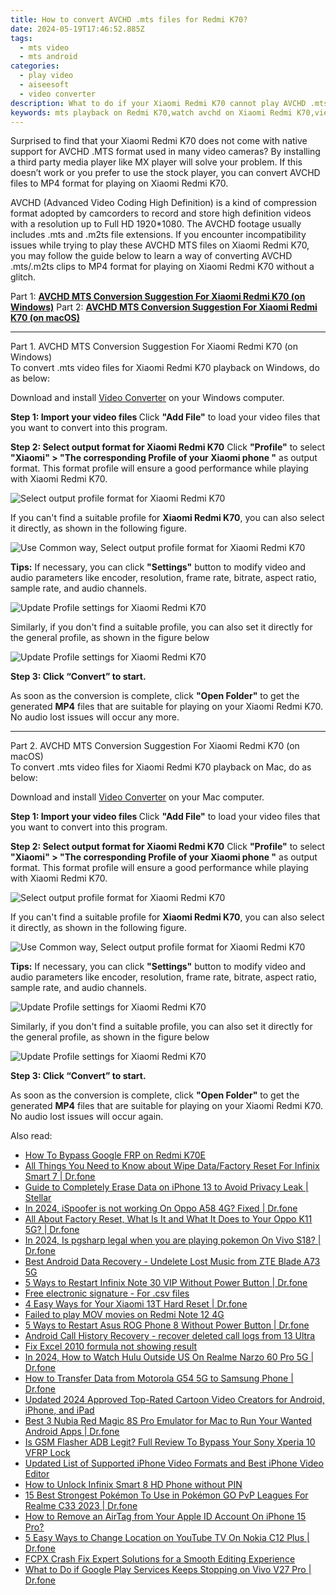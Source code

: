 ```yaml
---
title: How to convert AVCHD .mts files for Redmi K70?
date: 2024-05-19T17:46:52.885Z
tags: 
  - mts video
  - mts android
categories: 
  - play video
  - aiseesoft
  - video converter
description: What to do if your Xiaomi Redmi K70 cannot play AVCHD .mts video clips? If you fail or have problems playing AVCHD MTS files on your Xiaomi Redmi K70, you can follow our solution to solve the issue.
keywords: mts playback on Redmi K70,watch avchd on Xiaomi Redmi K70,view mts files on Xiaomi,play mts clips on Xiaomi Redmi K70,play avchd files on Redmi K70,mts converter for Redmi K70,mts codec vlc android,mts converter android 2018,Xiaomi Redmi K70 wont play mts,mts converter for android,mts video converter for android,mts file not supported in Xiaomi Redmi K70
---
```



<div class="atpl-content atpl-for-aiseesoft-video-converter play-mts-on-android">

<div class="atpl-post-description-part-1">
<div class="tpl-content-sub-paragraph-normal">
  <p>
    Surprised to find that your Xiaomi Redmi K70 does not come with native support for AVCHD .MTS format used in many video cameras? By installing a third party media player like MX player will solve your problem. If this doesn’t work or you prefer to use the stock player, you can convert AVCHD files to MP4 format for playing on Xiaomi Redmi K70.
  </p>
</div>
</div>



<div class="atpl-post-device-model-description">
  
</div>

<div class="atpl-post-description-part-2">
<div class="tpl-content-sub-paragraph-content">
<p>
  AVCHD (Advanced Video Coding High Definition) is a kind of compression format adopted by camcorders to record and store high definition videos with a resolution up to Full HD 1920*1080. The AVCHD footage usually includes .mts and .m2ts file extensions. If you encounter incompatibility issues while trying to play these AVCHD MTS files on Xiaomi Redmi K70, you may follow the guide below to learn a way of converting AVCHD .mts/.m2ts clips to MP4 format for playing on Xiaomi Redmi K70 without a glitch.
</p>
</div>
</div>

Part 1: <strong><a href="#p1">AVCHD MTS Conversion Suggestion For Xiaomi Redmi K70 (on Windows)</a></strong>
Part 2: <strong><a href="#p2">AVCHD MTS Conversion Suggestion For Xiaomi Redmi K70 (on macOS)</a></strong>

<!-- Part 1 -->
<a id="p1" name="p1" ></a><hr>

<div class="atpl-step-part-style">Part 1. AVCHD MTS Conversion Suggestion For Xiaomi Redmi K70 (on Windows)</div>
To convert .mts video files for Xiaomi Redmi K70 playback on Windows, do as below:

Download and install <a class="atpl-step-content-a-style" href="https://tools.techidaily.com/aiseesoft-total-video-converter/" >Video Converter</a> on your Windows computer.

<strong>Step 1: Import your video files </strong>
Click <b>"Add File"</b> to load your video files that you want to convert into this program.

<strong>Step 2: Select output format for Xiaomi Redmi K70</strong>
Click <b>"Profile"</b> to select <b>"Xiaomi" > "The corresponding Profile of your Xiaomi phone "</b> as output format. This format profile will ensure a good performance while playing with Xiaomi Redmi K70.

<img src="https://tools.techidaily.com/images/apps/aiseesoft/video-converter/devices/xiaomi/fv.mp4/win/profile.png" class="atpl-imgstyle" alt="Select output profile format for Xiaomi Redmi K70" />

If you can't find a suitable profile for **Xiaomi Redmi K70**, you can also select it directly, as shown in the following figure.

<img src="https://tools.techidaily.com/images/apps/aiseesoft/video-converter/devices/common_android/fv.mp4/win/profile.png" class="atpl-imgstyle" alt="Use Common way, Select output profile format for Xiaomi Redmi K70" />

<strong>Tips:</strong>
If necessary, you can click <b>"Settings"</b> button to modify video and audio parameters like encoder, resolution, frame rate, bitrate, aspect ratio, sample rate, and audio channels. 

<img src="https://tools.techidaily.com/images/apps/aiseesoft/video-converter/devices/xiaomi/fv.mp4/win/settings.png" class="atpl-imgstyle"  alt="Update Profile settings for Xiaomi Redmi K70" />

Similarly, if you don't find a suitable profile, you can also set it directly for the general profile, as shown in the figure below

<img src="https://tools.techidaily.com/images/apps/aiseesoft/video-converter/devices/common_android/fv.mp4/win/settings.png" class="atpl-imgstyle"  alt="Update Profile settings for Xiaomi Redmi K70" />

<strong>Step 3: Click “Convert” to start.</strong>

As soon as the conversion is complete, click <b>"Open Folder"</b> to get the generated <b>MP4</b> files that are suitable for playing on your Xiaomi Redmi K70. No audio lost issues will occur any more.

<!-- Part 2 -->
<a id="p2" name="p2"></a><hr>

<div class="atpl-step-part-style">Part 2. AVCHD MTS Conversion Suggestion For Xiaomi Redmi K70 (on macOS)</div>
To convert .mts video files for Xiaomi Redmi K70 playback on Mac, do as below:

Download and install <a class="atpl-step-content-a-style" href="https://tools.techidaily.com/aiseesoft-total-video-converter/" >Video Converter</a> on your Mac computer.

<strong>Step 1: Import your video files </strong>
Click <b>"Add File"</b> to load your video files that you want to convert into this program.

<strong>Step 2: Select output format for Xiaomi Redmi K70</strong>
Click <b>"Profile"</b> to select <b>"Xiaomi" > "The corresponding Profile of your Xiaomi phone "</b> as output format. This format profile will ensure a good performance while playing with Xiaomi Redmi K70.

<img src="https://tools.techidaily.com/images/apps/aiseesoft/video-converter/devices/xiaomi/fv.mp4/mac/profile.png" class="atpl-imgstyle" alt="Select output profile format for Xiaomi Redmi K70" />

If you can't find a suitable profile for **Xiaomi Redmi K70**, you can also select it directly, as shown in the following figure.

<img src="https://tools.techidaily.com/images/apps/aiseesoft/video-converter/devices/common_android/fv.mp4/mac/profile.png" class="atpl-imgstyle" alt="Use Common way, Select output profile format for Xiaomi Redmi K70" />

<strong>Tips:</strong>
If necessary, you can click <b>"Settings"</b> button to modify video and audio parameters like encoder, resolution, frame rate, bitrate, aspect ratio, sample rate, and audio channels. 

<img src="https://tools.techidaily.com/images/apps/aiseesoft/video-converter/devices/xiaomi/fv.mp4/mac/settings.png" class="atpl-imgstyle"  alt="Update Profile settings for Xiaomi Redmi K70" />

Similarly, if you don't find a suitable profile, you can also set it directly for the general profile, as shown in the figure below

<img src="https://tools.techidaily.com/images/apps/aiseesoft/video-converter/devices/common_android/fv.mp4/win/settings.png" class="atpl-imgstyle"  alt="Update Profile settings for Xiaomi Redmi K70" />

<strong>Step 3: Click “Convert” to start.</strong>


As soon as the conversion is complete, click <b>"Open Folder"</b> to get the generated <b>MP4</b> files that are suitable for playing on your Xiaomi Redmi K70. No audio lost issues will occur again.


<ins class="adsbygoogle"
     style="display:block"
     data-ad-client="ca-pub-7571918770474297"
     data-ad-slot="8358498916"
     data-ad-format="auto"
     data-full-width-responsive="true"></ins>


</div>
<ins class="adsbygoogle"
    style="display:block"
    data-ad-format="autorelaxed"
    data-ad-client="ca-pub-7571918770474297"
    data-ad-slot="1223367746"></ins>

<span class="atpl-alsoreadstyle">Also read:</span>
<div><ul>
<li><a href="https://phone-solutions.techidaily.com/how-to-bypass-google-frp-on-redmi-k70e-by-drfone-android-unlock-remove-google-frp/"><u>How To Bypass Google FRP on Redmi K70E</u></a></li>
<li><a href="https://phone-solutions.techidaily.com/all-things-you-need-to-know-about-wipe-datafactory-reset-for-infinix-smart-7-drfone-by-drfone-reset-android-reset-android/"><u>All Things You Need to Know about Wipe Data/Factory Reset For Infinix Smart 7 | Dr.fone</u></a></li>
<li><a href="https://phone-solutions.techidaily.com/guide-to-completely-erase-data-on-iphone-13-to-avoid-privacy-leak-stellar-by-stellar-data-recovery-ios-iphone-data-recovery/"><u>Guide to Completely Erase Data on iPhone 13 to Avoid Privacy Leak | Stellar</u></a></li>
<li><a href="https://phone-solutions.techidaily.com/in-2024-ispoofer-is-not-working-on-oppo-a58-4g-fixed-drfone-by-drfone-virtual-android/"><u>In 2024, iSpoofer is not working On Oppo A58 4G? Fixed | Dr.fone</u></a></li>
<li><a href="https://phone-solutions.techidaily.com/all-about-factory-reset-what-is-it-and-what-it-does-to-your-oppo-k11-5g-drfone-by-drfone-reset-android-reset-android/"><u>All About Factory Reset, What Is It and What It Does to Your Oppo K11 5G? | Dr.fone</u></a></li>
<li><a href="https://phone-solutions.techidaily.com/in-2024-is-pgsharp-legal-when-you-are-playing-pokemon-on-vivo-s18-drfone-by-drfone-virtual-android/"><u>In 2024, Is pgsharp legal when you are playing pokemon On Vivo S18? | Dr.fone</u></a></li>
<li><a href="https://phone-solutions.techidaily.com/best-android-data-recovery-undelete-lost-music-from-zte-blade-a73-5g-by-fonelab-android-recover-music/"><u>Best Android Data Recovery - Undelete Lost Music from ZTE Blade A73 5G</u></a></li>
<li><a href="https://phone-solutions.techidaily.com/5-ways-to-restart-infinix-note-30-vip-without-power-button-drfone-by-drfone-reset-android-reset-android/"><u>5 Ways to Restart Infinix Note 30 VIP Without Power Button | Dr.fone</u></a></li>
<li><a href="https://phone-solutions.techidaily.com/free-electronic-signature-for-csv-files-by-ldigisigner-sign-a-excel-sign-a-excel/"><u>Free electronic signature - For .csv files</u></a></li>
<li><a href="https://phone-solutions.techidaily.com/4-easy-ways-for-your-xiaomi-13t-hard-reset-drfone-by-drfone-reset-android-reset-android/"><u>4 Easy Ways for Your Xiaomi 13T Hard Reset | Dr.fone</u></a></li>
<li><a href="https://phone-solutions.techidaily.com/failed-to-play-mov-movies-on-redmi-note-12-4g-by-aiseesoft-video-converter-play-mov-on-android/"><u>Failed to play MOV movies on Redmi Note 12 4G</u></a></li>
<li><a href="https://phone-solutions.techidaily.com/5-ways-to-restart-asus-rog-phone-8-without-power-button-drfone-by-drfone-reset-android-reset-android/"><u>5 Ways to Restart Asus ROG Phone 8 Without Power Button | Dr.fone</u></a></li>
<li><a href="https://phone-solutions.techidaily.com/android-call-history-recovery-recover-deleted-call-logs-from-13-ultra-by-fonelab-android-recover-call-logs/"><u>Android Call History Recovery - recover deleted call logs from 13 Ultra</u></a></li>
<li><a href="https://phone-solutions.techidaily.com/fix-excel-2010-formula-not-showing-result-by-stellar-guide/"><u>Fix Excel 2010 formula not showing result</u></a></li>
<li><a href="https://phone-solutions.techidaily.com/in-2024-how-to-watch-hulu-outside-us-on-realme-narzo-60-pro-5g-drfone-by-drfone-virtual-android/"><u>In 2024, How to Watch Hulu Outside US On Realme Narzo 60 Pro 5G | Dr.fone</u></a></li>
<li><a href="https://android-transfer.techidaily.com/how-to-transfer-data-from-motorola-g54-5g-to-samsung-phone-drfone-by-drfone-transfer-from-android-transfer-from-android/"><u>How to Transfer Data from Motorola G54 5G to Samsung Phone | Dr.fone</u></a></li>
<li><a href="https://ai-video-apps.techidaily.com/updated-2024-approved-top-rated-cartoon-video-creators-for-android-iphone-and-ipad/"><u>Updated 2024 Approved Top-Rated Cartoon Video Creators for Android, iPhone, and iPad</u></a></li>
<li><a href="https://screen-mirror.techidaily.com/best-3-nubia-red-magic-8s-pro-emulator-for-mac-to-run-your-wanted-android-apps-drfone-by-drfone-android/"><u>Best 3 Nubia Red Magic 8S Pro Emulator for Mac to Run Your Wanted Android Apps | Dr.fone</u></a></li>
<li><a href="https://android-frp.techidaily.com/is-gsm-flasher-adb-legit-full-review-to-bypass-your-sony-xperia-10-vfrp-lock-by-drfone-android/"><u>Is GSM Flasher ADB Legit? Full Review To Bypass Your Sony Xperia 10 VFRP Lock</u></a></li>
<li><a href="https://ai-editing-video.techidaily.com/updated-list-of-supported-iphone-video-formats-and-best-iphone-video-editor/"><u>Updated List of Supported iPhone Video Formats and Best iPhone Video Editor</u></a></li>
<li><a href="https://unlock-android.techidaily.com/how-to-unlock-infinix-smart-8-hd-phone-without-pin-by-drfone-android/"><u>How to Unlock Infinix Smart 8 HD Phone without PIN</u></a></li>
<li><a href="https://pokemon-go-android.techidaily.com/15-best-strongest-pokemon-to-use-in-pokemon-go-pvp-leagues-for-realme-c33-2023-drfone-by-drfone-virtual-android/"><u>15 Best Strongest Pokémon To Use in Pokémon GO PvP Leagues For Realme C33 2023 | Dr.fone</u></a></li>
<li><a href="https://apple-account.techidaily.com/how-to-remove-an-airtag-from-your-apple-id-account-on-iphone-15-pro-by-drfone-ios/"><u>How to Remove an AirTag from Your Apple ID Account On iPhone 15 Pro?</u></a></li>
<li><a href="https://location-fake.techidaily.com/5-easy-ways-to-change-location-on-youtube-tv-on-nokia-c12-plus-drfone-by-drfone-virtual-android/"><u>5 Easy Ways to Change Location on YouTube TV On Nokia C12 Plus | Dr.fone</u></a></li>
<li><a href="https://ai-vdieo-software.techidaily.com/fcpx-crash-fix-expert-solutions-for-a-smooth-editing-experience/"><u>FCPX Crash Fix Expert Solutions for a Smooth Editing Experience</u></a></li>
<li><a href="https://howto.techidaily.com/what-to-do-if-google-play-services-keeps-stopping-on-vivo-v27-pro-drfone-by-drfone-fix-android-problems-fix-android-problems/"><u>What to Do if Google Play Services Keeps Stopping on Vivo V27 Pro | Dr.fone</u></a></li>
</ul></div>


